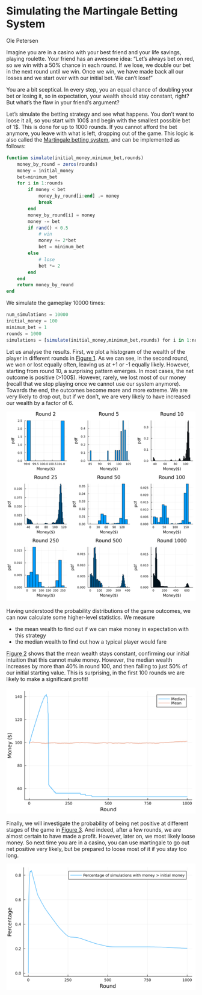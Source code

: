 # Simulating the Martingale Betting System
Ole Petersen

Imagine you are in a casino with your best friend and your life savings,
playing roulette. Your friend has an awesome idea: “Let’s always bet on
red, so we win with a 50% chance in each round. If we lose, we double
our bet in the next round until we win. Once we win, we have made back
all our losses and we start over with our initial bet. We can’t lose!”

You are a bit sceptical. In every step, you an equal chance of doubling
your bet or losing it, so in expectation, your wealth should stay
constant, right? But what’s the flaw in your friend’s argument?

Let’s simulate the betting strategy and see what happens. You don’t want
to loose it all, so you start with 100$ and begin with the smallest
possible bet of 1$. This is done for up to 1000 rounds. If you cannot
afford the bet anymore, you leave with what is left, dropping out of the
game. This logic is also called the [Martingale betting
system](https://en.wikipedia.org/wiki/Martingale_(betting_system)), and
can be implemented as follows:

``` julia
function simulate(initial_money,minimum_bet,rounds)
    money_by_round = zeros(rounds)
    money = initial_money
    bet=minimum_bet
    for i in 1:rounds
        if money < bet
            money_by_round[i:end] .= money
            break
        end
        money_by_round[i] = money
        money -= bet
        if rand() < 0.5
            # win
            money += 2*bet
            bet = minimum_bet
        else
            # lose
            bet *= 2
        end
    end
    return money_by_round
end
```

We simulate the gameplay 10000 times:

``` julia
num_simulations = 10000
initial_money = 100
minimum_bet = 1
rounds = 1000
simulations = [simulate(initial_money,minimum_bet,rounds) for i in 1:num_simulations]
```

Let us analyse the results. First, we plot a histogram of the wealth of
the player in different rounds in
<a href="#fig-histograms" class="quarto-xref">Figure 1</a>. As we can
see, in the second round, we won or lost equally often, leaving us at +1
or -1 equally likely. However, starting from round 10, a surprising
pattern emerges. In most cases, the net outcome is positive (\>100$).
However, rarely, we lost most of our money (recall that we stop playing
once we cannot use our system anymore). Towards the end, the outcomes
become more and more extreme. We are very likely to drop out, but if we
don’t, we are very likely to have increased our wealth by a factor of 6.

![](index_files/figure-markdown_strict/fig-histograms-output-1.svg)

Having understood the probability distributions of the game outcomes, we
can now calculate some higher-level statistics. We measure

-   the mean wealth to find out if we can make money in expectation with
    this strategy
-   the median wealth to find out how a typical player would fare

<a href="#fig-median-mean" class="quarto-xref">Figure 2</a> shows that
the mean wealth stays constant, confirming our initial intuition that
this cannot make money. However, the median wealth increases by more
than 40% in round 100, and then falling to just 50% of our initial
starting value. This is surprising, in the first 100 rounds we are
likely to make a significant profit!

![](index_files/figure-markdown_strict/fig-median-mean-output-1.svg)

Finally, we will investigate the probability of being net positive at
different stages of the game in
<a href="#fig-profit-probability" class="quarto-xref">Figure 3</a>. And
indeed, after a few rounds, we are almost certain to have made a profit.
However, later on, we most likely loose money. So next time you are in a
casino, you can use martingale to go out net positive very likely, but
be prepared to loose most of it if you stay too long.

![](index_files/figure-markdown_strict/fig-profit-probability-output-1.svg)
